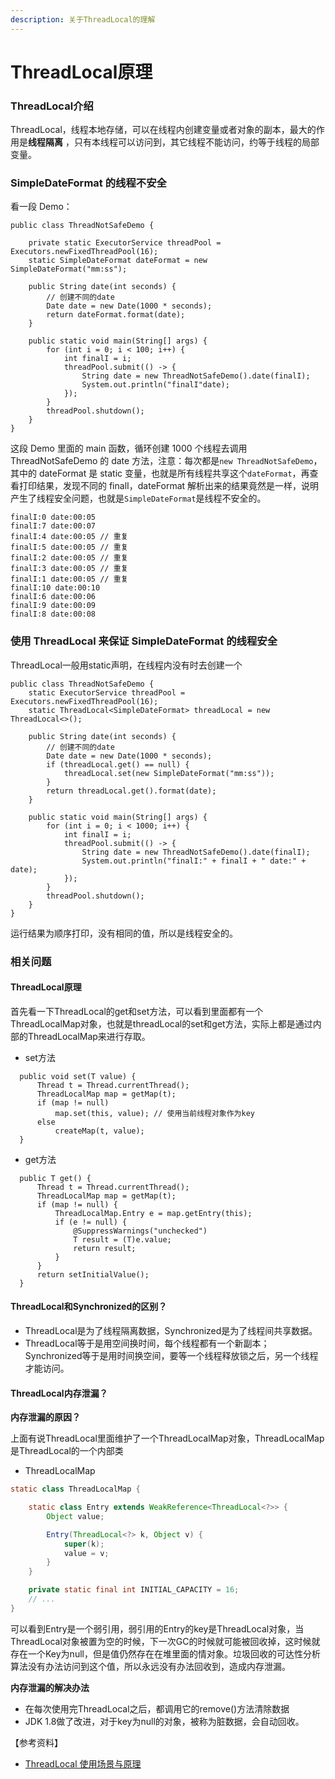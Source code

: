 ```yaml
---
description: 关于ThreadLocal的理解
---
```


# ThreadLocal原理

### ThreadLocal介绍

ThreadLocal，线程本地存储，可以在线程内创建变量或者对象的副本，最大的作用是**线程隔离** ，只有本线程可以访问到，其它线程不能访问，约等于线程的局部变量。

### SimpleDateFormat 的线程不安全

看一段 Demo：

```text
public class ThreadNotSafeDemo {

    private static ExecutorService threadPool = Executors.newFixedThreadPool(16);
    static SimpleDateFormat dateFormat = new SimpleDateFormat("mm:ss");

    public String date(int seconds) {
        // 创建不同的date
        Date date = new Date(1000 * seconds);
        return dateFormat.format(date);
    }

    public static void main(String[] args) {
        for (int i = 0; i < 100; i++) {
            int finalI = i;
            threadPool.submit(() -> {
                String date = new ThreadNotSafeDemo().date(finalI);
                System.out.println("finalI"date);
            });
        }
        threadPool.shutdown();
    }
}
```

这段 Demo 里面的 main 函数，循环创建 1000 个线程去调用 ThreadNotSafeDemo 的 date 方法，注意：每次都是`new ThreadNotSafeDemo`，其中的 dateFormat 是 static 变量，也就是所有线程共享这个`dateFormat`，再查看打印结果，发现不同的 finalI，dateFormat 解析出来的结果竟然是一样，说明产生了线程安全问题，也就是`SimpleDateFormat`是线程不安全的。

```text
finalI:0 date:00:05
finalI:7 date:00:07
finalI:4 date:00:05 // 重复
finalI:5 date:00:05 // 重复
finalI:2 date:00:05 // 重复
finalI:3 date:00:05 // 重复
finalI:1 date:00:05 // 重复
finalI:10 date:00:10
finalI:6 date:00:06
finalI:9 date:00:09
finalI:8 date:00:08
```

### 使用 ThreadLocal 来保证 SimpleDateFormat 的线程安全

ThreadLocal一般用static声明，在线程内没有时去创建一个

```text
public class ThreadNotSafeDemo {
    static ExecutorService threadPool = Executors.newFixedThreadPool(16);
    static ThreadLocal<SimpleDateFormat> threadLocal = new ThreadLocal<>();

    public String date(int seconds) {
        // 创建不同的date
        Date date = new Date(1000 * seconds);
        if (threadLocal.get() == null) {
            threadLocal.set(new SimpleDateFormat("mm:ss"));
        }
        return threadLocal.get().format(date);
    }

    public static void main(String[] args) {
        for (int i = 0; i < 1000; i++) {
            int finalI = i;
            threadPool.submit(() -> {
                String date = new ThreadNotSafeDemo().date(finalI);
                System.out.println("finalI:" + finalI + " date:" + date);
            });
        }
        threadPool.shutdown();
    }
}
```

运行结果为顺序打印，没有相同的值，所以是线程安全的。

### 相关问题

#### ThreadLocal原理

首先看一下ThreadLocal的get和set方法，可以看到里面都有一个ThreadLocalMap对象，也就是threadLocal的set和get方法，实际上都是通过内部的ThreadLocalMap来进行存取。

* set方法

```text
  public void set(T value) {
      Thread t = Thread.currentThread();
      ThreadLocalMap map = getMap(t);
      if (map != null)
          map.set(this, value); // 使用当前线程对象作为key
      else
          createMap(t, value);
  }
```

* get方法

```text
  public T get() {
      Thread t = Thread.currentThread();
      ThreadLocalMap map = getMap(t);
      if (map != null) {
          ThreadLocalMap.Entry e = map.getEntry(this);
          if (e != null) {
              @SuppressWarnings("unchecked")
              T result = (T)e.value;
              return result;
          }
      }
      return setInitialValue();
  }
```

#### ThreadLocal和Synchronized的区别？

* ThreadLocal是为了线程隔离数据，Synchronized是为了线程间共享数据。
* ThreadLocal等于是用空间换时间，每个线程都有一个新副本；Synchronized等于是用时间换空间，要等一个线程释放锁之后，另一个线程才能访问。

#### ThreadLocal内存泄漏？

**内存泄漏的原因？**

上面有说ThreadLocal里面维护了一个ThreadLocalMap对象，ThreadLocalMap是ThreadLocal的一个内部类

* ThreadLocalMap

```java
static class ThreadLocalMap {

    static class Entry extends WeakReference<ThreadLocal<?>> {
        Object value;

        Entry(ThreadLocal<?> k, Object v) {
            super(k);
            value = v;
        }
    }

    private static final int INITIAL_CAPACITY = 16;
    // ...
}
```

可以看到Entry是一个弱引用，弱引用的Entry的key是ThreadLocal对象，当ThreadLocal对象被置为空的时候，下一次GC的时候就可能被回收掉，这时候就存在一个Key为null，但是值仍然存在在堆里面的情对象。垃圾回收的可达性分析算法没有办法访问到这个值，所以永远没有办法回收到，造成内存泄漏。

**内存泄漏的解决办法**

* 在每次使用完ThreadLocal之后，都调用它的remove\(\)方法清除数据
* JDK 1.8做了改进，对于key为null的对象，被称为脏数据，会自动回收。

【参考资料】

* [ThreadLocal 使用场景与原理](https://blog.csdn.net/u011212394/article/details/107028016)


